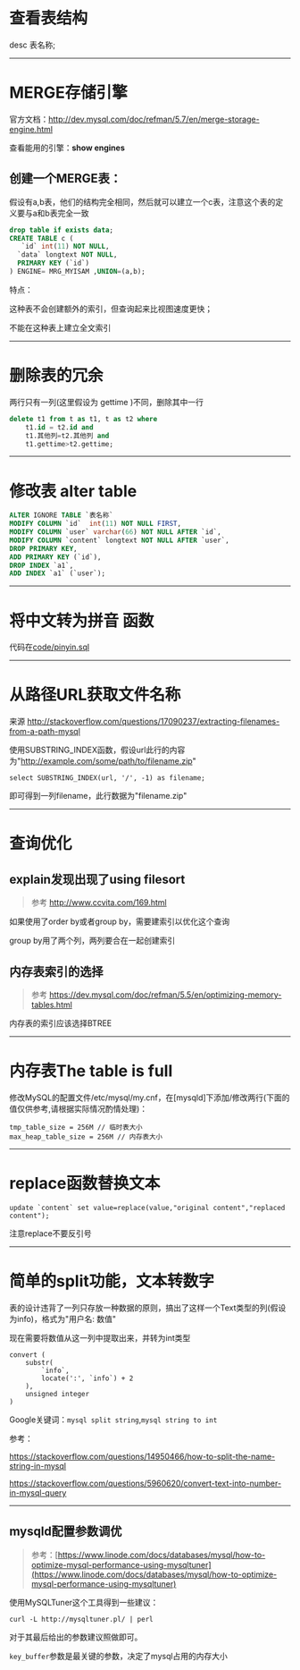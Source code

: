 # 查看表结构

desc 表名称;

----

# MERGE存储引擎

官方文档：http://dev.mysql.com/doc/refman/5.7/en/merge-storage-engine.html

查看能用的引擎：**show engines**

## 创建一个MERGE表：

假设有a,b表，他们的结构完全相同，然后就可以建立一个c表，注意这个表的定义要与a和b表完全一致

```sql
drop table if exists data;
CREATE TABLE c (
   `id` int(11) NOT NULL,
  `data` longtext NOT NULL,
  PRIMARY KEY (`id`)
) ENGINE= MRG_MYISAM ,UNION=(a,b);
```

特点：

这种表不会创建额外的索引，但查询起来比视图速度更快；

不能在这种表上建立全文索引

----

# 删除表的冗余

两行只有一列(这里假设为 gettime )不同，删除其中一行

```sql
delete t1 from t as t1, t as t2 where
    t1.id = t2.id and
    t1.其他列=t2.其他列 and
    t1.gettime>t2.gettime;
```

----

# 修改表 alter table

```sql
ALTER IGNORE TABLE `表名称`
MODIFY COLUMN `id`  int(11) NOT NULL FIRST,
MODIFY COLUMN `user` varchar(66) NOT NULL AFTER `id`,
MODIFY COLUMN `content` longtext NOT NULL AFTER `user`,
DROP PRIMARY KEY,
ADD PRIMARY KEY (`id`),
DROP INDEX `a1`,
ADD INDEX `a1` (`user`);
```

----

# 将中文转为拼音 函数

代码在[code/pinyin.sql](code/pinyin.sql)

----

# 从路径URL获取文件名称

来源 http://stackoverflow.com/questions/17090237/extracting-filenames-from-a-path-mysql

使用SUBSTRING_INDEX函数，假设url此行的内容为"http://example.com/some/path/to/filename.zip"

    select SUBSTRING_INDEX(url, '/', -1) as filename;
    
即可得到一列filename，此行数据为"filename.zip"

----

# 查询优化

## explain发现出现了using filesort

> 参考 http://www.ccvita.com/169.html

如果使用了order by或者group by，需要建索引以优化这个查询

group by用了两个列，两列要合在一起创建索引

## 内存表索引的选择

> 参考 https://dev.mysql.com/doc/refman/5.5/en/optimizing-memory-tables.html

内存表的索引应该选择BTREE

----

# 内存表The table is full

修改MySQL的配置文件/etc/mysql/my.cnf，在[mysqld]下添加/修改两行(下面的值仅供参考,请根据实际情况酌情处理)： 

```
tmp_table_size = 256M // 临时表大小 
max_heap_table_size = 256M // 内存表大小 
```

----

# replace函数替换文本

```
update `content` set value=replace(value,"original content","replaced content");
```

注意replace不要反引号

----

# 简单的split功能，文本转数字

表的设计违背了一列只存放一种数据的原则，搞出了这样一个Text类型的列(假设为info)，格式为"用户名: 数值"

现在需要将数值从这一列中提取出来，并转为int类型

```
convert (
	substr(
		`info`,
		locate(':', `info`) + 2
	),
	unsigned integer
)
```

Google关键词：`mysql split string`,`mysql string to int`

参考：

https://stackoverflow.com/questions/14950466/how-to-split-the-name-string-in-mysql

https://stackoverflow.com/questions/5960620/convert-text-into-number-in-mysql-query

----

## mysqld配置参数调优

> 参考：[https://www.linode.com/docs/databases/mysql/how-to-optimize-mysql-performance-using-mysqltuner](https://www.linode.com/docs/databases/mysql/how-to-optimize-mysql-performance-using-mysqltuner)

使用MySQLTuner这个工具得到一些建议：

```
curl -L http://mysqltuner.pl/ | perl
```

对于其最后给出的参数建议照做即可。

`key_buffer`参数是最关键的参数，决定了mysql占用的内存大小

